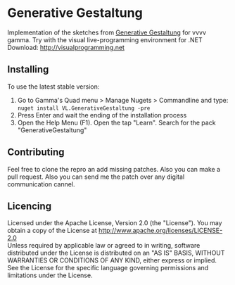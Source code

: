 # Generative Gestaltung

Implementation of the sketches from [Generative Gestaltung](http://www.generative-gestaltung.de/2/) for vvvv gamma.
Try with the visual live-programming environment for .NET Download: http://visualprogramming.net 

## Installing 

To use the latest stable version:
1. Go to Gamma's Quad menu > Manage Nugets > Commandline and type:  
`nuget install VL.GenerativeGestaltung -pre`
2. Press Enter and wait the ending of the installation process
3. Open the Help Menu (F1). Open the tap "Learn". Search for the pack "GenerativeGestaltung"

## Contributing

Feel free to clone the repro an add missing patches. Also you can make a pull request. Also you can send me the patch over any digital communication cannel. 


## Licencing
Licensed under the Apache License, Version 2.0 (the "License"). You may obtain a copy of the License at http://www.apache.org/licenses/LICENSE-2.0  
Unless required by applicable law or agreed to in writing, software distributed under the License is distributed on an "AS IS" BASIS, WITHOUT WARRANTIES OR CONDITIONS OF ANY KIND, either express or implied. See the License for the specific language governing permissions and limitations under the License. 
